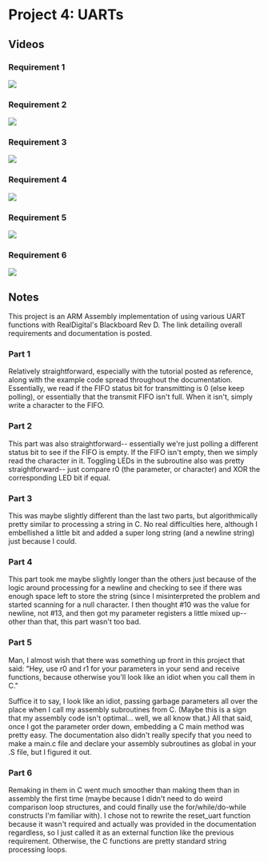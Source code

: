 # Project 4: UARTs

## Videos
### Requirement 1
![](p4r1.gif)

### Requirement 2
![](p4r2.gif)

### Requirement 3
![](p4r3.gif)

### Requirement 4
![](p4r4.gif)

### Requirement 5
![](p4r5.gif)

### Requirement 6
![](p4r6.gif)

## Notes
This project is an ARM Assembly implementation of using various UART functions with RealDigital's Blackboard Rev D. The link detailing overall requirements and documentation is posted.

### Part 1
Relatively straightforward, especially with the tutorial posted as reference, along with the example code spread throughout the documentation. Essentially, we read if the FIFO status bit for transmitting is 0 (else keep polling), or essentially that the transmit FIFO isn't full. When it isn't, simply write a character to the FIFO.

### Part 2
This part was also straightforward-- essentially we're just polling a different status bit to see if the FIFO is empty. If the FIFO isn't empty, then we simply read the character in it. Toggling LEDs in the subroutine also was pretty straightforward-- just compare r0 (the parameter, or character) and XOR the corresponding LED bit if equal.

### Part 3
This was maybe slightly different than the last two parts, but algorithmically pretty similar to processing a string in C. No real difficulties here, although I embellished a little bit and added a super long string (and a newline string) just because I could.

### Part 4
This part took me maybe slightly longer than the others just because of the logic around processing for a newline and checking to see if there was enough space left to store the string (since I misinterpreted the problem and started scanning for a null character. I then thought #10 was the value for newline, not #13, and then got my parameter registers a little mixed up-- other than that, this part wasn't too bad.

### Part 5
Man, I almost wish that there was something up front in this project that said: "Hey, use r0 and r1 for your parameters in your send and receive functions, because otherwise you'll look like an idiot when you call them in C."

Suffice it to say, I look like an idiot, passing garbage parameters all over the place when I call my assembly subroutines from C. (Maybe this is a sign that my assembly code isn't optimal... well, we all know that.) All that said, once I got the parameter order down, embedding a C main method was pretty easy. The documentation also didn't really specify that you need to make a main.c file and declare your assembly subroutines as global in your .S file, but I figured it out.

### Part 6
Remaking in them in C went much smoother than making them than in assembly the first time (maybe because I didn't need to do weird comparison loop structures, and could finally use the for/while/do-while constructs I'm familiar with). I chose not to rewrite the reset_uart function because it wasn't required and actually was provided in the documentation regardless, so I just called it as an external function like the previous requirement. Otherwise, the C functions are pretty standard string processing loops.
